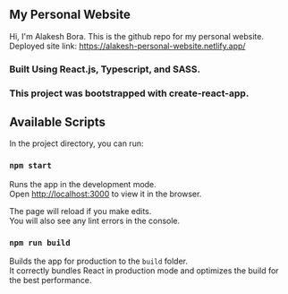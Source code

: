 ## My Personal Website

Hi, I'm Alakesh Bora. This is the github repo for my personal website.
Deployed site link: https://alakesh-personal-website.netlify.app/

### Built Using React.js, Typescript, and SASS.

### This project was bootstrapped with create-react-app.


## Available Scripts

In the project directory, you can run:

### `npm start`

Runs the app in the development mode.\
Open [http://localhost:3000](http://localhost:3000) to view it in the browser.

The page will reload if you make edits.\
You will also see any lint errors in the console.

### `npm run build`

Builds the app for production to the `build` folder.\
It correctly bundles React in production mode and optimizes the build for the best performance.
